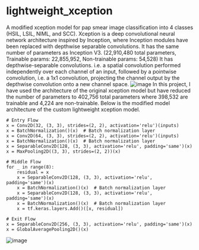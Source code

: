 # lightweight_xception
A modified xception model for pap smear image classification into 4 classes (HSIL, LSIL, NIML, and SCC).
Xception is a deep convolutional neural network architecture inspired by Inception, where Inception modules have been replaced with depthwise separable convolutions.
It has the same number of parameters as Inception V3. (22,910,480 total parameters, Trainable params: 22,855,952, Non-trainable params: 54,528)
It has depthwise-separable convolutions. 
i.e. a spatial convolution performed independently over each channel of an input, followed by a pointwise convolution, i.e. a 1x1 convolution, projecting the channel output by the depthwise convolution onto a new channel space. 
![image](https://github.com/ElbetelTaye/lightweight_xception/assets/119397613/b623bc44-961d-429b-8314-dd5eefcbe376)
In this project, I have used the architecture of the original xception model but have reduced the number of parameters to 402,756 total parameters where 398,532 are trainable and 4,224 are non-trainable.
Below is the modified model architecture of the custom lightweight xception model.

    # Entry Flow
    x = Conv2D(32, (3, 3), strides=(2, 2), activation='relu')(inputs)
    x = BatchNormalization()(x)  # Batch normalization layer
    x = Conv2D(64, (3, 3), strides=(2, 2), activation='relu')(inputs)
    x = BatchNormalization()(x)  # Batch normalization layer
    x = SeparableConv2D(128, (3, 3), activation='relu', padding='same')(x)
    x = MaxPooling2D((3, 3), strides=(2, 2))(x)
   
    # Middle Flow  
    for _ in range(8):
        residual = x
        x = SeparableConv2D(128, (3, 3), activation='relu', padding='same')(x)
        x = BatchNormalization()(x)  # Batch normalization layer
        x = SeparableConv2D(128, (3, 3), activation='relu', padding='same')(x)
        x = BatchNormalization()(x)  # Batch normalization layer
        x = tf.keras.layers.Add()([x, residual])

    # Exit Flow
    x = SeparableConv2D(256, (3, 3), activation='relu', padding='same')(x)
    x = GlobalAveragePooling2D()(x)
![image](https://github.com/ElbetelTaye/lightweight_xception/assets/119397613/bd6029d2-6994-4b0e-b16f-5320d6b289e9)
